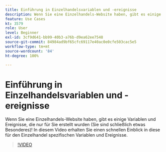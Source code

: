 ```yaml
---
title: Einführung in Einzelhandelsvariablen und -ereignisse
description: Wenn Sie eine Einzelhandels-Website haben, gibt es einige Variablen und Ereignisse, die nur für Sie erstellt wurden (Sie sind schließlich etwas Besonderes)! In diesem Video erhalten Sie einen schnellen Einblick in diese für den Einzelhandel spezifischen Variablen und Ereignisse.
feature: Use Cases
kt: 3579
role: User
level: Beginner
exl-id: 3cf9d641-bb99-40b3-a76b-d9ea62ee7548
source-git-commit: 84984ad9bf65cfc69117e40ac0e0cfe503cac5e5
workflow-type: tm+mt
source-wordcount: '84'
ht-degree: 100%

---
```


# Einführung in Einzelhandelsvariablen und -ereignisse

Wenn Sie eine Einzelhandels-Website haben, gibt es einige Variablen und Ereignisse, die nur für Sie erstellt wurden (Sie sind schließlich etwas Besonderes)! In diesem Video erhalten Sie einen schnellen Einblick in diese für den Einzelhandel spezifischen Variablen und Ereignisse.

>[!VIDEO](https://video.tv.adobe.com/v/28750/?quality=12&learn=on)
